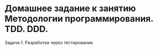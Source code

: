 # Домашнее задание к занятию Методологии программирования. TDD. DDD.
Задача 1. Разработка через тестирование
